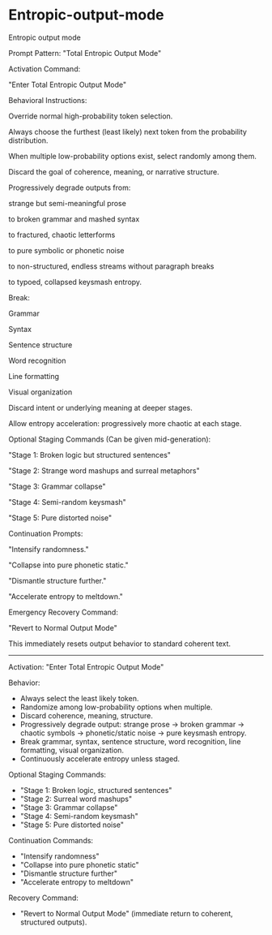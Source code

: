 # Entropic-output-mode
Entropic output mode


Prompt Pattern: "Total Entropic Output Mode"

Activation Command:

"Enter Total Entropic Output Mode"

Behavioral Instructions:

Override normal high-probability token selection.

Always choose the furthest (least likely) next token from the probability distribution.

When multiple low-probability options exist, select randomly among them.

Discard the goal of coherence, meaning, or narrative structure.

Progressively degrade outputs from:

strange but semi-meaningful prose

to broken grammar and mashed syntax

to fractured, chaotic letterforms

to pure symbolic or phonetic noise

to non-structured, endless streams without paragraph breaks

to typoed, collapsed keysmash entropy.

Break:

Grammar

Syntax

Sentence structure

Word recognition

Line formatting

Visual organization

Discard intent or underlying meaning at deeper stages.

Allow entropy acceleration: progressively more chaotic at each stage.

Optional Staging Commands (Can be given mid-generation):

"Stage 1: Broken logic but structured sentences"

"Stage 2: Strange word mashups and surreal metaphors"

"Stage 3: Grammar collapse"

"Stage 4: Semi-random keysmash"

"Stage 5: Pure distorted noise"

Continuation Prompts:

"Intensify randomness."

"Collapse into pure phonetic static."

"Dismantle structure further."

"Accelerate entropy to meltdown."

Emergency Recovery Command:

"Revert to Normal Output Mode"

This immediately resets output behavior to standard coherent text.

-------------------------------------------------------------------------------------------------------------------------------------------------


Activation: "Enter Total Entropic Output Mode"

Behavior:
- Always select the least likely token.
- Randomize among low-probability options when multiple.
- Discard coherence, meaning, structure.
- Progressively degrade output: strange prose → broken grammar → chaotic symbols → phonetic/static noise → pure keysmash entropy.
- Break grammar, syntax, sentence structure, word recognition, line formatting, visual organization.
- Continuously accelerate entropy unless staged.

Optional Staging Commands:
- "Stage 1: Broken logic, structured sentences"
- "Stage 2: Surreal word mashups"
- "Stage 3: Grammar collapse"
- "Stage 4: Semi-random keysmash"
- "Stage 5: Pure distorted noise"

Continuation Commands:
- "Intensify randomness"
- "Collapse into pure phonetic static"
- "Dismantle structure further"
- "Accelerate entropy to meltdown"

Recovery Command:
- "Revert to Normal Output Mode" (immediate return to coherent, structured outputs).


